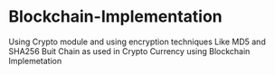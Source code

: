 # Blockchain-Implementation
Using Crypto module and using encryption techniques Like MD5 and SHA256 
Buit Chain as used in Crypto Currency using Blockchain Implemetation 

